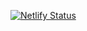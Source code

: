 [![Netlify Status](https://api.netlify.com/api/v1/badges/c523f285-73d3-4c7f-a35a-b63a82290ab0/deploy-status)](https://app.netlify.com/sites/annguyenwasd/deploys)

